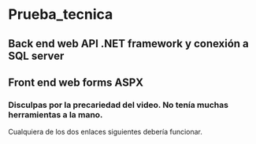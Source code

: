 # Prueba_tecnica

## Back end web API .NET framework y conexión a SQL server
 
## Front end web forms ASPX


### Disculpas por la precariedad del video. No tenía muchas herramientas a la mano. 

Cualquiera de los dos enlaces siguientes debería funcionar. 



